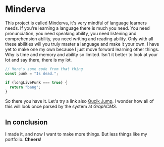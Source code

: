 # Minderva

This project is called Minderva, it's very mindful of language learners needs. If you're learning a language there is much you need. You need pronunciation, you need speaking ability, you need listening and comprehension ability, you need writing and reading ability. Only with all these abilities will you truly master a language and make it your own. I have yet to make one my own because I just move forward learning other things. Why is time and memory and ability so limited. Isn't it better to look at your lot and say there, there is my lot.

```javascript
// Here's some code from that thing
const punk = "Is dead.";

if (longLivePunk === true) {
  return "bang";
}
```

So there you have it. Let's try a link also [Qucik Jump](https://google.com). I wonder how all of this will look once parsed by the system at _GraphCMS_.

## In conclusion

I made it, and now I want to make more things. But less things like my portfolio. **Cheers!**

